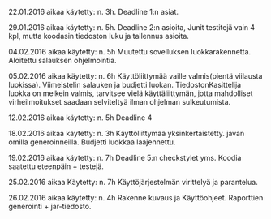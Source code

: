 22.01.2016 aikaa käytetty: n. 3h. Deadline 1:n asiat.

29.01.2016 aikaa käytetty: n. 5h. Deadline 2:n asioita, Junit testitejä vain 4 kpl, mutta koodasin tiedoston luku ja tallennus asioita.

04.02.2016 aikaa käytetty: n. 5h Muutettu sovelluksen luokkarakennetta. Aloitettu salauksen ohjelmointia.

05.02.2016 aikaa käytetty: n. 6h Käyttöliittymää vaille valmis(pientä viilausta luokissa). Viimeistelin salauken ja budjetti luokan. TiedostonKasittelija luokka on melkein valmis, tarvitsee vielä käyttäliittymän, jotta mahdolliset virheilmoitukset saadaan selviteltyä ilman ohjelman sulkeutumista.

12.02.2016 aikaa käytetty: n. 5h Deadline 4 

18.02.2016 aikaa käytetty: n. 3h Käyttöliittymää yksinkertaistetty. javan omilla generoinneilla. Budjetti luokkaa laajennettu.

19.02.2016 aikaa käytetty: n. 7h Deadline 5:n checkstylet yms. Koodia saatettu eteenpäin + testejä.

25.02.2016 aikaa Käytetty: n. 7h Käyttöjärjestelmän virittelyä ja parantelua.

26.02.2016 aikaa käytetty: n. 4h Rakenne kuvaus ja Käyttöohjeet. Raporttien generointi + jar-tiedosto.
